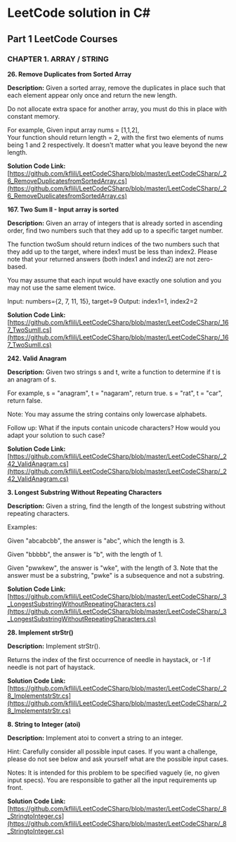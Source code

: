 # LeetCode solution in C#

## Part 1   LeetCode Courses

### CHAPTER 1. ARRAY / STRING
**26. Remove Duplicates from Sorted Array**

**Description:**
Given a sorted array, remove the duplicates in place such that each element appear only once and return the new length.

Do not allocate extra space for another array, you must do this in place with constant memory.

For example,
Given input array nums = [1,1,2],  
Your function should return length = 2, with the first two elements of nums being 1 and 2 respectively. It doesn't matter what you leave beyond the new length.

**Solution Code Link:**
[https://github.com/kflili/LeetCodeCSharp/blob/master/LeetCodeCSharp/_26_RemoveDuplicatesfromSortedArray.cs](https://github.com/kflili/LeetCodeCSharp/blob/master/LeetCodeCSharp/_26_RemoveDuplicatesfromSortedArray.cs)

**167. Two Sum II - Input array is sorted**

**Description:**
Given an array of integers that is already sorted in ascending order, find two numbers such that they add up to a specific target number.

The function twoSum should return indices of the two numbers such that they add up to the target, where index1 must be less than index2. Please note that your returned answers (both index1 and index2) are not zero-based.

You may assume that each input would have exactly one solution and you may not use the same element twice.

Input: numbers={2, 7, 11, 15}, target=9
Output: index1=1, index2=2

**Solution Code Link:**
[https://github.com/kflili/LeetCodeCSharp/blob/master/LeetCodeCSharp/_167_TwoSumII.cs](https://github.com/kflili/LeetCodeCSharp/blob/master/LeetCodeCSharp/_167_TwoSumII.cs)

**242. Valid Anagram**

**Description:**
Given two strings s and t, write a function to determine if t is an anagram of s.

For example,
s = "anagram", t = "nagaram", return true.
s = "rat", t = "car", return false.

Note:
You may assume the string contains only lowercase alphabets.

Follow up:
What if the inputs contain unicode characters? How would you adapt your solution to such case?

**Solution Code Link:**
[https://github.com/kflili/LeetCodeCSharp/blob/master/LeetCodeCSharp/_242_ValidAnagram.cs](https://github.com/kflili/LeetCodeCSharp/blob/master/LeetCodeCSharp/_242_ValidAnagram.cs)

**3. Longest Substring Without Repeating Characters**

**Description:**
Given a string, find the length of the longest substring without repeating characters.

Examples:

Given "abcabcbb", the answer is "abc", which the length is 3.

Given "bbbbb", the answer is "b", with the length of 1.

Given "pwwkew", the answer is "wke", with the length of 3. Note that the answer must be a substring, "pwke" is a subsequence and not a substring.

**Solution Code Link:**
[https://github.com/kflili/LeetCodeCSharp/blob/master/LeetCodeCSharp/_3_LongestSubstringWithoutRepeatingCharacters.cs](https://github.com/kflili/LeetCodeCSharp/blob/master/LeetCodeCSharp/_3_LongestSubstringWithoutRepeatingCharacters.cs)

**28. Implement strStr()**

**Description:**
Implement strStr().

Returns the index of the first occurrence of needle in haystack, or -1 if needle is not part of haystack.

**Solution Code Link:**
[https://github.com/kflili/LeetCodeCSharp/blob/master/LeetCodeCSharp/_28_ImplementstrStr.cs](https://github.com/kflili/LeetCodeCSharp/blob/master/LeetCodeCSharp/_28_ImplementstrStr.cs)

**8. String to Integer (atoi)**

**Description:**
Implement atoi to convert a string to an integer.

Hint: Carefully consider all possible input cases. If you want a challenge, please do not see below and ask yourself what are the possible input cases.

Notes: It is intended for this problem to be specified vaguely (ie, no given input specs). You are responsible to gather all the input requirements up front.

**Solution Code Link:**
[https://github.com/kflili/LeetCodeCSharp/blob/master/LeetCodeCSharp/_8_StringtoInteger.cs](https://github.com/kflili/LeetCodeCSharp/blob/master/LeetCodeCSharp/_8_StringtoInteger.cs)

